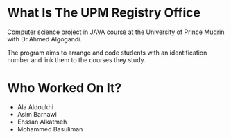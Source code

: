 # What Is The UPM Registry Office

Computer science project in JAVA course at the University of Prince Muqrin with Dr.Ahmed Algogandi.

The program aims to arrange and code students with an identification number and link them to the courses they study.

# Who Worked On It?

* Ala Aldoukhi
* Asim Barnawi
* Ehssan Alkatmeh
* Mohammed Basuliman
